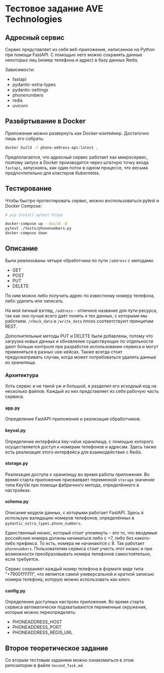 # Тестовое задание AVE Technologies

## Адресный сервис
Сервис представляет из себя веб-приложение, написанное на Python при помощи
FastAPI. С помощью него можно сохранять данные некоторых лиц
(номер телефона и адрес) в базу данных Redis.

Зависимости:
- fastapi
- pydantic-extra-types
- pydantic-settings
- phonenumbers
- redis
- uvicorn

## Развёртывание в Docker
Приложение можно развернуть как Docker-контейнер. Достаточно лишь его собрать:
```sh
docker build -t phone-address-api:latest .
```

Предполагается, что адресный сервис работает как микросервис, поэтому запуск
в Docker производится через штатную точку входа `fastapi`, запускаясь, как один
поток в одном процессе, что весьма предпочтительно для кластеров Kubernetes.

## Тестирование
Чтобы быстро протестировать сервис, можно воспользоваться pytest и
Docker Compose:
```sh
# pip install pytest httpx

docker-compose up --build -d
pytest ./tests/phonenumbers.py
docker-compose down
```

## Описание
Были реализованы четыре обработчика по пути `/address` с методами:
- GET
- POST
- PUT
- DELETE

По ним можно либо получить адрес по известному номеру телефона, либо удалить
или записать.

На мой личный взгляд, `/address` - отличное название для пути ресурса, так как
оно лучше всего даёт понять о тех данных, с которыми мы работаем. `/check_data`
и `/write_data` плохо соответствуют принципам REST.

Дополнительные методы PUT и DELETE были добавлены, потому что загрузка новых
данных и обновление существующих по отдельности дают больше контроля при
разработке использовании сервиса и могут применяться в разных use-кейсах. Также
всегда стоит предусматривать случаи, когда может потребоваться удалить данные
из хранилища.

### Архитектура
Хоть сервис и не такой уж и большой, я разделил его исходный код на несколько
файлов. Каждый из них представляет из себя рабочую часть сервиса.

#### app.py
Определение FastAPI-приложения и реализация обработчиков.

#### keyval.py
Определение интерфейса key-value хранилища, с помощью которого осуществляется
доступ к номерам телефонов и адресам. Здесь также есть реализация этого
интерфейса для взаимодействия с Redis.

#### storage.py
Реализация доступа к хранилищу во время работы приложения. Во время старта
приложения присваевает переменной `storage` значение типа KeyVal при помощи
фабричного метода, определённого в настройках.

#### schema.py
Описание модели данных, с которыми работает FastAPI. Здесь я использую
валидацию номеров телефонов, определённых в
`pydantic_extra_types.phone_numbers`.

Единственный нюанс, который стоит упомянуть - это то, что вводимые российские
номера должны начинаться либо с +7, либо без какого-либо префикса. То есть,
номера не начинаются с 8. Так работает `phonenumbers`. Пользователям сервиса
стоит учесть этот нюанс и при возможности преобразовывать номера телефонов
самостоятельно, если требуется.

Сервис сохраняет каждый номер телефона в формате виде типа "+79001111111",
что является самой универсальной и краткой записью номера телефона, которую
можно использовать как ключ.

#### config.py
Определение доступных настроек приложения. Во время старта сервиса
автоматически подхватываются переменные окружения, которые можно
переопределять:
- PHONEADDRESS_HOST
- PHONEADDRESS_PORT
- PHONEADDRESS_REDIS_URL

## Второе теоретическое задание
Со вторым тестовым заданием можно ознакомиться в этом репозитории в файле
`Second_Task.md`.
